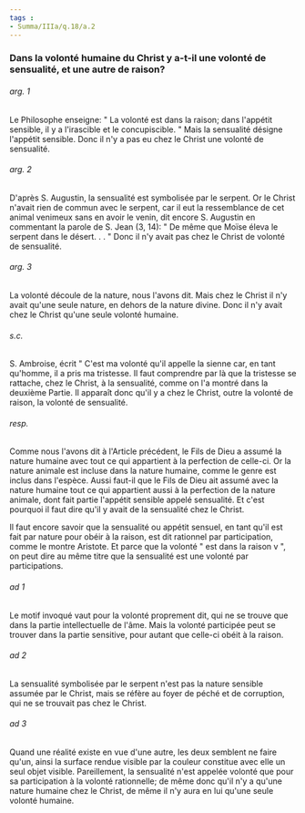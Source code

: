 ```yaml
---
tags : 
- Summa/IIIa/q.18/a.2
---
```


### Dans la volonté humaine du Christ y a-t-il une volonté de sensualité, et une autre de raison?

###### arg. 1
Le Philosophe enseigne: " La volonté est dans la raison; dans l'appétit sensible, il y a l'irascible et le concupiscible. " Mais la sensualité désigne l'appétit sensible. Donc il n'y a pas eu chez le Christ une volonté de sensualité. 

###### arg. 2
D'après S. Augustin, la sensualité est symbolisée par le serpent. Or le Christ n'avait rien de commun avec le serpent, car il eut la ressemblance de cet animal venimeux sans en avoir le venin, dit encore S. Augustin en commentant la parole de S. Jean (3, 14): " De même que Moïse éleva le serpent dans le désert. . . " Donc il n'y avait pas chez le Christ de volonté de sensualité. 

###### arg. 3
La volonté découle de la nature, nous l'avons dit. Mais chez le Christ il n'y avait qu'une seule nature, en dehors de la nature divine. Donc il n'y avait chez le Christ qu'une seule volonté humaine. 

###### s.c.
S. Ambroise, écrit " C'est ma volonté qu'il appelle la sienne car, en tant qu'homme, il a pris ma tristesse. Il faut comprendre par là que la tristesse se rattache, chez le Christ, à la sensualité, comme on l'a montré dans la deuxième Partie. Il apparaît donc qu'il y a chez le Christ, outre la volonté de raison, la volonté de sensualité. 

###### resp.
Comme nous l'avons dit à l'Article précédent, le Fils de Dieu a assumé la nature humaine avec tout ce qui appartient à la perfection de celle-ci. Or la nature animale est incluse dans la nature humaine, comme le genre est inclus dans l'espèce. Aussi faut-il que le Fils de Dieu ait assumé avec la nature humaine tout ce qui appartient aussi à la perfection de la nature animale, dont fait partie l'appétit sensible appelé sensualité. Et c'est pourquoi il faut dire qu'il y avait de la sensualité chez le Christ. 

Il faut encore savoir que la sensualité ou appétit sensuel, en tant qu'il est fait par nature pour obéir à la raison, est dit rationnel par participation, comme le montre Aristote. Et parce que la volonté " est dans la raison v ", on peut dire au même titre que la sensualité est une volonté par participations. 

###### ad 1
Le motif invoqué vaut pour la volonté proprement dit, qui ne se trouve que dans la partie intellectuelle de l'âme. Mais la volonté participée peut se trouver dans la partie sensitive, pour autant que celle-ci obéit à la raison. 

###### ad 2
La sensualité symbolisée par le serpent n'est pas la nature sensible assumée par le Christ, mais se réfère au foyer de péché et de corruption, qui ne se trouvait pas chez le Christ. 

###### ad 3
Quand une réalité existe en vue d'une autre, les deux semblent ne faire qu'un, ainsi la surface rendue visible par la couleur constitue avec elle un seul objet visible. Pareillement, la sensualité n'est appelée volonté que pour sa participation à la volonté rationnelle; de même donc qu'il n'y a qu'une nature humaine chez le Christ, de même il n'y aura en lui qu'une seule volonté humaine. 

